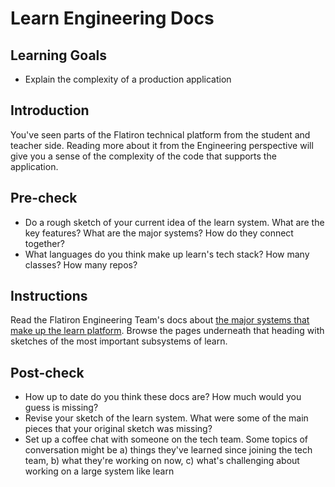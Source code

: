 # Learn Engineering Docs

## Learning Goals

- Explain the complexity of a production application

## Introduction

You've seen parts of the Flatiron technical platform from the student and teacher side. Reading more about it from the Engineering perspective will give you a sense of the complexity of the code that supports the application.

## Pre-check

- Do a rough sketch of your current idea of the learn system. What are the key features? What are the major systems? How do they connect together?
- What languages do you think make up learn's tech stack? How many classes? How many repos?

## Instructions

Read the Flatiron Engineering Team's docs about [the major systems that make up the learn platform](https://docs.learn.co/operations/services/). Browse the pages underneath that heading with sketches of the most important subsystems of learn.

## Post-check

- How up to date do you think these docs are? How much would you guess is missing?
- Revise your sketch of the learn system. What were some of the main pieces that your original sketch was missing?
- Set up a coffee chat with someone on the tech team. Some topics of conversation might be a) things they've learned since joining the tech team, b) what they're working on now, c) what's challenging about working on a large system like learn
